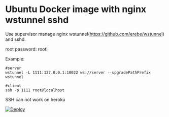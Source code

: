 # Ubuntu Docker image with nginx wstunnel sshd

Use supervisor manage nginx wstunnel(https://github.com/erebe/wstunnel) and sshd.

root password: root!

Example:

    #server
    wstunnel -L 1111:127.0.0.1:10022 ws://server --upgradePathPrefix wstunnel

    #client
    ssh -p 1111 root@localhost

SSH can not work on heroku

[![Deploy](https://www.herokucdn.com/deploy/button.svg)](https://heroku.com/deploy)
